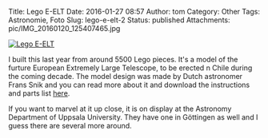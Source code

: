 Title: Lego E-ELT
Date: 2016-01-27 08:57
Author: tom
Category: Other
Tags: Astronomie, Foto
Slug: lego-e-elt-2
Status: published
Attachments: pic/IMG_20160120_125407465.jpg

[![Lego
E-ELT](/pic/IMG_20160120_125407465-890x1024.jpg)](/pic/IMG_20160120_125407465.jpg)

I built this last year from around 5500 Lego pieces. It's a model of the
furture European Extremely Large Telescope, to be erected n Chile during
the coming decade. The model design was made by Dutch astronomer Frans
Snik and you can read more about it and download the instructions and
parts list
[here](http://www.eso.org/public/sweden/announcements/ann14071/).

If you want to marvel at it up close, it is on display at the Astronomy
Department of Uppsala University. They have one in Göttingen as well and
I guess there are several more around.

